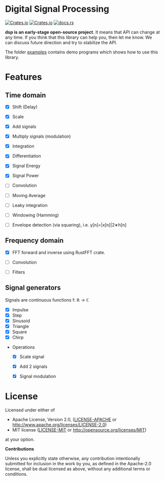# Digital Signal Processing 

[![Crates.io](https://img.shields.io/crates/v/dsp.svg)](https://crates.io/crates/dsp) [![Crates.io](https://img.shields.io/crates/l/dsp.svg)](https://github.com/klangner/dsp/blob/master/LICENSE-MIT) [![docs.rs](https://docs.rs/dsp/badge.svg)](https://docs.rs/dsp/)

**dsp is an early-stage open-source project**. It means that API can change at any time.
If you think that this library can help you, then let me know. We can discuss future direction and try to stabilize the API.

The folder [examples](https://github.com/klangner/dsp/tree/master/examples) contains demo programs which shows how to use this library.


# Features
   
## Time domain

  * [x] Shift (Delay)
  * [x] Scale
  * [x] Add signals
  * [x] Multiply signals (modulation)
  * [x] Integration
  * [x] Differentiation
  * [x] Signal Energy
  * [x] Signal Power
  * [ ] Convolution
  * [ ] Moving Average
  * [ ] Leaky integration
  * [ ] Windowing (Hamming)
  * [ ] Envelope detection (via squaring), i.e. y[n]=|x[n]|2∗h[n]

  
## Frequency domain

  * [x] FFT forward and inverse using RustFFT crate.
  * [ ] Convolution
  * [ ] Filters
  
  
## Signal generators

Signals are continuous functions f: ℝ -> ℂ 
  
  * [x] Impulse
  * [x] Step
  * [x] Sinusoid
  * [x] Triangle
  * [x] Square
  * [x] Chirp
  * Operations
    * [x] Scale signal
    * [x] Add 2 signals
    * [x] Signal modulation
  
  
# License

Licensed under either of

 * Apache License, Version 2.0, ([LICENSE-APACHE](LICENSE-APACHE) or http://www.apache.org/licenses/LICENSE-2.0)
 * MIT license ([LICENSE-MIT](LICENSE-MIT) or http://opensource.org/licenses/MIT)

at your option.


**Contributions**

Unless you explicitly state otherwise, any contribution intentionally submitted
for inclusion in the work by you, as defined in the Apache-2.0 license, shall be
dual licensed as above, without any additional terms or conditions.
